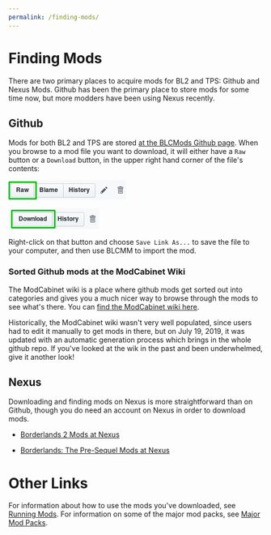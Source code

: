 ```yaml
---
permalink: /finding-mods/
---
```

# Finding Mods

There are two primary places to acquire mods for BL2 and TPS: Github and
Nexus Mods.  Github has been the primary place to store mods for some time
now, but more modders have been using Nexus recently.

## Github

Mods for both BL2 and TPS are stored [at the BLCMods Github page](https://github.com/BLCM/BLCMods).
When you browse to a mod file you want to download, it will either have a
`Raw` button or a `Download` button, in the upper right hand corner of the
file's contents:

[![Raw Button](/img/github_raw.png)](/img/github_raw.png)

[![Download Button](/img/github_download.png)](/img/github_download.png)

Right-click on that button and choose `Save Link As...` to save the file to
your computer, and then use BLCMM to import the mod.

### Sorted Github mods at the ModCabinet Wiki

The ModCabinet wiki is a place where github mods get sorted out into
categories and gives you a much nicer way to browse through the mods
to see what's there.  You can [find the ModCabinet wiki here](https://github.com/BLCM/ModCabinet/wiki).

Historically, the ModCabinet wiki wasn't very well populated, since
users had to edit it manually to get mods in there, but on July 19, 
2019, it was updated with an automatic generation process which brings
in the whole github repo.  If you've looked at the wik in the past and
been underwhelmed, give it another look!

## Nexus

Downloading and finding mods on Nexus is more straightforward than on
Github, though you do need an account on Nexus in order to download
mods.

- [Borderlands 2 Mods at Nexus](https://www.nexusmods.com/borderlands2)

- [Borderlands: The Pre-Sequel Mods at Nexus](https://www.nexusmods.com/borderlands2)

# Other Links

For information about how to use the mods you've downloaded, see [Running Mods](/running-mods/).
For information on some of the major mod packs, see [Major Mod Packs](/mod-packs/).
